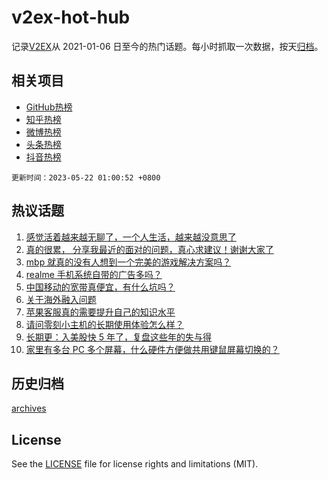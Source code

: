 # v2ex-hot-hub

 记录[V2EX](https://www.v2ex.com/)从 2021-01-06 日至今的热门话题。每小时抓取一次数据，按天[归档](archives)。
 
 ## 相关项目

- [GitHub热榜](https://github.com/it985/github-hot-hub)
- [知乎热榜](https://github.com/it985/zhihu-hot-hub)
- [微博热榜](https://github.com/it985/weibo-hot-hub)
- [头条热榜](https://github.com/it985/toutiao-hot-hub)
- [抖音热榜](https://github.com/it985/douyin-hot-hub)


 `更新时间：2023-05-22 01:00:52 +0800`

## 热议话题

1. [感觉活着越来越无聊了，一个人生活，越来越没意思了](https://www.v2ex.com/t/941697)
1. [真的很累， 分享我最近的面对的问题，真心求建议！谢谢大家了](https://www.v2ex.com/t/941726)
1. [mbp 就真的没有人想到一个完美的游戏解决方案吗？](https://www.v2ex.com/t/941623)
1. [realme 手机系统自带的广告多吗？](https://www.v2ex.com/t/941638)
1. [中国移动的宽带真便宜，有什么坑吗？](https://www.v2ex.com/t/941695)
1. [关于海外融入问题](https://www.v2ex.com/t/941654)
1. [苹果客服真的需要提升自己的知识水平](https://www.v2ex.com/t/941680)
1. [请问零刻小主机的长期使用体验怎么样？](https://www.v2ex.com/t/941632)
1. [长期更：入美股快 5 年了，复盘这些年的失与得](https://www.v2ex.com/t/941650)
1. [家里有多台 PC 多个屏幕，什么硬件方便做共用键鼠屏幕切换的？](https://www.v2ex.com/t/941633)

## 历史归档

[archives](archives)

## License

See the [LICENSE](LICENSE) file for license rights and limitations (MIT).
